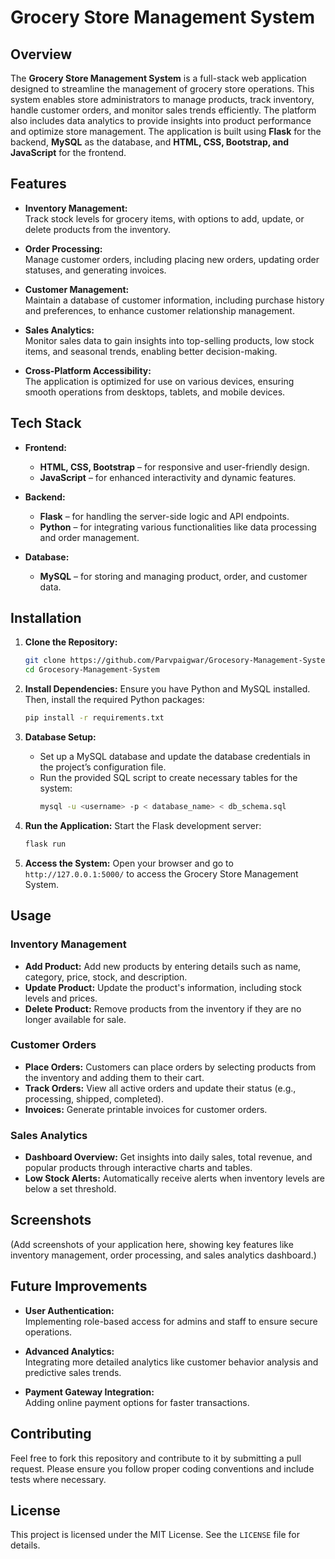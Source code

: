# Grocery Store Management System

## Overview
The **Grocery Store Management System** is a full-stack web application designed to streamline the management of grocery store operations. This system enables store administrators to manage products, track inventory, handle customer orders, and monitor sales trends efficiently. The platform also includes data analytics to provide insights into product performance and optimize store management. The application is built using **Flask** for the backend, **MySQL** as the database, and **HTML, CSS, Bootstrap, and JavaScript** for the frontend.

## Features
- **Inventory Management:**  
  Track stock levels for grocery items, with options to add, update, or delete products from the inventory.
  
- **Order Processing:**  
  Manage customer orders, including placing new orders, updating order statuses, and generating invoices.

- **Customer Management:**  
  Maintain a database of customer information, including purchase history and preferences, to enhance customer relationship management.

- **Sales Analytics:**  
  Monitor sales data to gain insights into top-selling products, low stock items, and seasonal trends, enabling better decision-making.

- **Cross-Platform Accessibility:**  
  The application is optimized for use on various devices, ensuring smooth operations from desktops, tablets, and mobile devices.

## Tech Stack
- **Frontend:**
  - **HTML, CSS, Bootstrap** – for responsive and user-friendly design.
  - **JavaScript** – for enhanced interactivity and dynamic features.

- **Backend:**
  - **Flask** – for handling the server-side logic and API endpoints.
  - **Python** – for integrating various functionalities like data processing and order management.

- **Database:**
  - **MySQL** – for storing and managing product, order, and customer data.

## Installation

1. **Clone the Repository:**
   ```bash
   git clone https://github.com/Parvpaigwar/Grocesory-Management-System.git
   cd Grocesory-Management-System
   ```

2. **Install Dependencies:**
   Ensure you have Python and MySQL installed. Then, install the required Python packages:
   ```bash
   pip install -r requirements.txt
   ```

3. **Database Setup:**
   - Set up a MySQL database and update the database credentials in the project’s configuration file.
   - Run the provided SQL script to create necessary tables for the system:
     ```bash
     mysql -u <username> -p < database_name> < db_schema.sql
     ```

4. **Run the Application:**
   Start the Flask development server:
   ```bash
   flask run
   ```

5. **Access the System:**
   Open your browser and go to `http://127.0.0.1:5000/` to access the Grocery Store Management System.

## Usage

### Inventory Management
- **Add Product:** Add new products by entering details such as name, category, price, stock, and description.
- **Update Product:** Update the product's information, including stock levels and prices.
- **Delete Product:** Remove products from the inventory if they are no longer available for sale.

### Customer Orders
- **Place Orders:** Customers can place orders by selecting products from the inventory and adding them to their cart.
- **Track Orders:** View all active orders and update their status (e.g., processing, shipped, completed).
- **Invoices:** Generate printable invoices for customer orders.

### Sales Analytics
- **Dashboard Overview:** Get insights into daily sales, total revenue, and popular products through interactive charts and tables.
- **Low Stock Alerts:** Automatically receive alerts when inventory levels are below a set threshold.
  
## Screenshots
(Add screenshots of your application here, showing key features like inventory management, order processing, and sales analytics dashboard.)

## Future Improvements
- **User Authentication:**  
  Implementing role-based access for admins and staff to ensure secure operations.

- **Advanced Analytics:**  
  Integrating more detailed analytics like customer behavior analysis and predictive sales trends.

- **Payment Gateway Integration:**  
  Adding online payment options for faster transactions.

## Contributing
Feel free to fork this repository and contribute to it by submitting a pull request. Please ensure you follow proper coding conventions and include tests where necessary.

## License
This project is licensed under the MIT License. See the `LICENSE` file for details.


